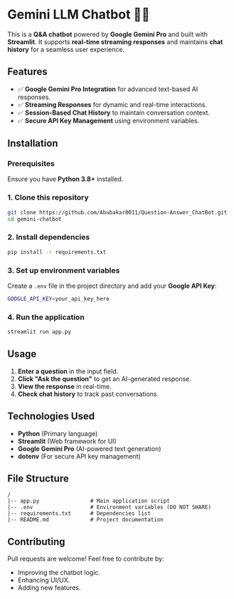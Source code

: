 # Gemini LLM Chatbot 🧠🤖

This is a **Q&A chatbot** powered by **Google Gemini Pro** and built with **Streamlit**. It supports **real-time streaming responses** and maintains **chat history** for a seamless user experience.

## Features
- ✅ **Google Gemini Pro Integration** for advanced text-based AI responses.
- ✅ **Streaming Responses** for dynamic and real-time interactions.
- ✅ **Session-Based Chat History** to maintain conversation context.
- ✅ **Secure API Key Management** using environment variables.

## Installation
### Prerequisites
Ensure you have **Python 3.8+** installed.

### 1. Clone this repository
```sh
git clone https://github.com/Abubakar0011/Question-Answer_ChatBot.git
cd gemini-chatbot
```

### 2. Install dependencies
```sh
pip install -r requirements.txt
```

### 3. Set up environment variables
Create a `.env` file in the project directory and add your **Google API Key**:
```sh
GOOGLE_API_KEY=your_api_key_here
```

### 4. Run the application
```sh
streamlit run app.py
```

## Usage
1. **Enter a question** in the input field.
2. **Click "Ask the question"** to get an AI-generated response.
3. **View the response** in real-time.
4. **Check chat history** to track past conversations.

## Technologies Used
- **Python** (Primary language)
- **Streamlit** (Web framework for UI)
- **Google Gemini Pro** (AI-powered text generation)
- **dotenv** (For secure API key management)

## File Structure
```
/
|-- app.py                # Main application script
|-- .env                  # Environment variables (DO NOT SHARE)
|-- requirements.txt      # Dependencies list
|-- README.md             # Project documentation
```

## Contributing
Pull requests are welcome! Feel free to contribute by:
- Improving the chatbot logic.
- Enhancing UI/UX.
- Adding new features.

